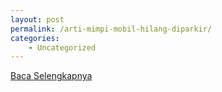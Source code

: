 ```yaml
---
layout: post
permalink: /arti-mimpi-mobil-hilang-diparkir/
categories:
    - Uncategorized
---
```


[Baca Selengkapnya](/02)